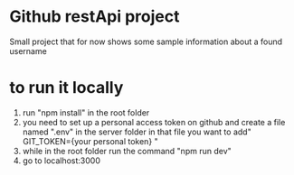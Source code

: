 # Github restApi project
Small project that for now shows some sample information about a found username

# to run it locally
1. run "npm install" in the root folder
2. you need to set up a personal access token on github and create a file named ".env" in the server folder
in that file you want to add"
GIT_TOKEN={your personal token}
"
3. while in the root folder run the command "npm run dev"
4. go to localhost:3000